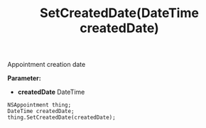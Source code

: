 ﻿---
uid: crmscript_ref_NSAppointment_SetCreatedDate
title: SetCreatedDate(DateTime createdDate)
intellisense: NSAppointment.SetCreatedDate
keywords: NSAppointment, GetCreatedDate
so.topic: reference
---

Appointment creation date

**Parameter:** 
 - **createdDate** DateTime

```crmscript
NSAppointment thing;
DateTime createdDate;
thing.SetCreatedDate(createdDate);
```

